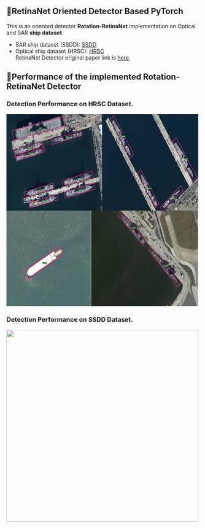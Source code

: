 ## :rocket:RetinaNet Oriented Detector Based PyTorch  
This is an oriented detector **Rotation-RetinaNet** implementation on Optical and SAR **ship dataset**.  
- SAR ship dataset (SSDD): [SSDD](https://github.com/TianwenZhang0825/Official-SSDD)  
- Optical ship dataset (HRSC): [HRSC](https://www.kaggle.com/guofeng/hrsc2016)  
RetinaNet Detector original paper link is [here](https://openaccess.thecvf.com/content_ICCV_2017/papers/Lin_Focal_Loss_for_ICCV_2017_paper.pdf).  
## :star2:Performance of the implemented Rotation-RetinaNet Detector

### Detection Performance on HRSC Dataset.
<img src="./resource/HRSC_Result.png" width="500" height="500"/>

### Detection Performance on SSDD Dataset.
<img src="./pics/RSSDD_Result.png" width="500" height="500"/>
